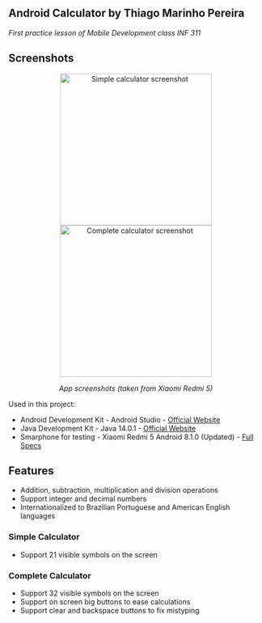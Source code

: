## Android Calculator by Thiago Marinho Pereira

*First practice lesson of Mobile Development class INF 311*

## Screenshots

<p align="center" width="100%">
	<img src="https://rb.gy/ymru3o" width="300px" height="auto" alt="Simple calculator screenshot" />
	<img src="https://rb.gy/f2y90c" width="300px" height="auto" alt="Complete calculator screenshot" />
</p>
<p align="center" width="100%">
	<i>App screenshots (taken from Xiaomi Redmi 5)</i>
</p>

Used in this project:

* Android Development Kit - Android Studio - [Official Website](https://developer.android.com/studio)
* Java Development Kit - Java 14.0.1 - [Official Website](https://www.oracle.com/java/technologies/javase-downloads.html)
* Smarphone for testing - Xiaomi Redmi 5 Android 8.1.0 (Updated) - [Full Specs](https://www.gsmarena.com/xiaomi_redmi_5-8768.php)

## Features

* Addition, subtraction, multiplication and division operations
* Support integer and decimal numbers
* Internationalized to Brazilian Portuguese and American English languages

### Simple Calculator

* Support 21 visible symbols on the screen

### Complete Calculator

* Support 32 visible symbols on the screen
* Support on screen big buttons to ease calculations
* Support clear and backspace buttons to fix mistyping
